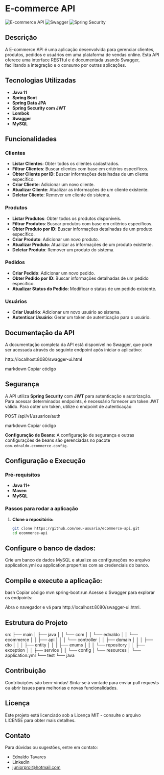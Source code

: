 # E-commerce API

![E-commerce API](https://img.shields.io/badge/API-Spring%20Boot-brightgreen)
![Swagger](https://img.shields.io/badge/Swagger-Enabled-orange)
![Spring Security](https://img.shields.io/badge/Security-Spring%20Security%20JWT-blue)

## Descrição

A E-commerce API é uma aplicação desenvolvida para gerenciar clientes, produtos, pedidos e usuários em uma plataforma de vendas online. Esta API oferece uma interface RESTful e é documentada usando Swagger, facilitando a integração e o consumo por outras aplicações.

## Tecnologias Utilizadas

- **Java 11**
- **Spring Boot**
- **Spring Data JPA**
- **Spring Security com JWT**
- **Lombok**
- **Swagger**
- **MySQL**

## Funcionalidades

### Clientes

- **Listar Clientes**: Obter todos os clientes cadastrados.
- **Filtrar Clientes**: Buscar clientes com base em critérios específicos.
- **Obter Cliente por ID**: Buscar informações detalhadas de um cliente específico.
- **Criar Cliente**: Adicionar um novo cliente.
- **Atualizar Cliente**: Atualizar as informações de um cliente existente.
- **Deletar Cliente**: Remover um cliente do sistema.

### Produtos

- **Listar Produtos**: Obter todos os produtos disponíveis.
- **Filtrar Produtos**: Buscar produtos com base em critérios específicos.
- **Obter Produto por ID**: Buscar informações detalhadas de um produto específico.
- **Criar Produto**: Adicionar um novo produto.
- **Atualizar Produto**: Atualizar as informações de um produto existente.
- **Deletar Produto**: Remover um produto do sistema.

### Pedidos

- **Criar Pedido**: Adicionar um novo pedido.
- **Obter Pedido por ID**: Buscar informações detalhadas de um pedido específico.
- **Atualizar Status do Pedido**: Modificar o status de um pedido existente.

### Usuários

- **Criar Usuário**: Adicionar um novo usuário ao sistema.
- **Autenticar Usuário**: Gerar um token de autenticação para o usuário.

## Documentação da API

A documentação completa da API está disponível no Swagger, que pode ser acessada através do seguinte endpoint após iniciar o aplicativo:

http://localhost:8080/swagger-ui.html

markdown
Copiar código

## Segurança

A API utiliza **Spring Security** com **JWT** para autenticação e autorização. Para acessar determinados endpoints, é necessário fornecer um token JWT válido. Para obter um token, utilize o endpoint de autenticação:

POST /api/v1/usuarios/auth

markdown
Copiar código

**Configuração de Beans:** A configuração de segurança e outras configurações de beans são gerenciadas no pacote `com.ednaldo.ecommerce.config`.

## Configuração e Execução

### Pré-requisitos

- **Java 11+**
- **Maven**
- **MySQL**

### Passos para rodar a aplicação

1. **Clone o repositório:**

   ```bash
   git clone https://github.com/seu-usuario/ecommerce-api.git
   cd ecommerce-api
## Configure o banco de dados:

Crie um banco de dados MySQL e atualize as configurações no arquivo application.yml ou application.properties com as credenciais do banco.

## Compile e execute a aplicação:

bash
Copiar código
mvn spring-boot:run
Acesse o Swagger para explorar os endpoints:

Abra o navegador e vá para http://localhost:8080/swagger-ui.html.

## Estrutura do Projeto

src
├── main
│   ├── java
│   │   └── com
│   │       └── ednaldo
│   │           └── ecommerce
│   │               ├── api
│   │               │   └── controller
│   │               ├── domain
│   │               │   ├── dto
│   │               │   ├── entity
│   │               │   ├── enums
│   │               │   └── repository
│   │               ├── exception
│   │               ├── service
│   │               └── config
│   └── resources
│       └── application.yml
└── test
    └── java


## Contribuição
Contribuições são bem-vindas! Sinta-se à vontade para enviar pull requests ou abrir issues para melhorias e novas funcionalidades.

## Licença
Este projeto está licenciado sob a Licença MIT - consulte o arquivo LICENSE para obter mais detalhes.

## Contato
Para dúvidas ou sugestões, entre em contato:

- Ednaldo Tavares
- LinkedIn
- juniorprol@hotmail.com
